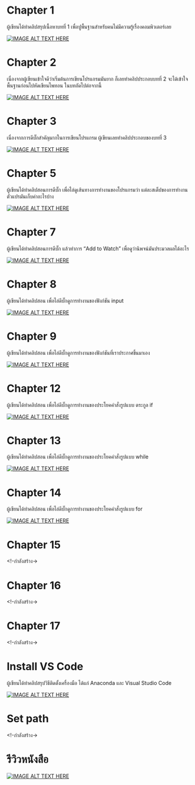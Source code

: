 # Chapter 1
ผู้เขียนได้ทำคลิปสรุปเนื้อหาบทที่ 1 
เพื่อปูพื้นฐานสำหรับคนไม่มีความรู้เรื่องคอมพิวเตอร์เลย 

[![IMAGE ALT TEXT HERE](images/chapter01.png)](https://youtu.be/8X1sf5BvK0o?list=PL3-rZgmhkOFcP2hzubPEflkfFjTKWwUA-)

# Chapter 2
เนื่องจากผู้เขียนเข้าใจดีว่าเริ่มต้นการเขียนโปรแกรมมันยาก
ก็เลยทำคลิปประกอบบทที่ 2 จะได้เข้าใจพื้นฐานก่อนไปหัดเขียนไพทอน ในบทถัดไปต่อจากนี้

[![IMAGE ALT TEXT HERE](images/chapter02.png)](https://youtu.be/7vp0qWJb9fY)


# Chapter 3
เนื่องจากการดีบั๊กสำคัญมากในการเขียนโปรแกรม
ผู้เขียนเลยทำคลิปประกอบของบทที่ 3

[![IMAGE ALT TEXT HERE](images/chapter03.png)](https://youtu.be/8hVPM3PmC2s)

# Chapter 5
ผู้เขียนได้ทำคลิปสอนการดีบั๊ก เพื่อไล่ดูเส้นทางการทำงานของโปรแกรมว่า 
แต่ละสเต็ปของการทำงาน ตัวแปรมันเก็บค่าอะไรบ้าง 

[![IMAGE ALT TEXT HERE](images/chapter05.png)](https://youtu.be/BwVzqVx4CBY)

# Chapter 7
ผู้เขียนได้ทำคลิปสอนการดีบั๊ก แล้วทำการ “Add to Watch” เพื่อดูว่านิพจน์มันประมวลผลได้อะไร

[![IMAGE ALT TEXT HERE](images/chapter07.png)](https://youtu.be/oS3Iekm7kBE)


# Chapter 8
ผู้เขียนได้ทำคลิปสอน เพื่อไล่ดีบั๊กดูการทำงานของฟังก์ชัน input 

[![IMAGE ALT TEXT HERE](images/chapter08.png)](https://youtu.be/aQKB35WCj_E)

# Chapter 9
ผู้เขียนได้ทำคลิปสอน เพื่อไล่ดีบั๊กดูการทำงานของฟังก์ชันที่เราประกาศขึ้นมาเอง 

[![IMAGE ALT TEXT HERE](images/chapter09.png)](https://youtu.be/LhBHvv8Bwok)

# Chapter 12
ผู้เขียนได้ทำคลิปสอน เพื่อไล่ดีบั๊กดูการทำงานของประโยคคำสั่งรูปแบบ ตระกูล if

[![IMAGE ALT TEXT HERE](images/chapter12.png)](https://youtu.be/Rvncbei1TFo)
# Chapter 13
ผู้เขียนได้ทำคลิปสอน เพื่อไล่ดีบั๊กดูการทำงานของประโยคคำสั่งรูปแบบ while


[![IMAGE ALT TEXT HERE](images/chapter13.png)](https://youtu.be/Abd7V_ykSzQ)
# Chapter 14
ผู้เขียนได้ทำคลิปสอน เพื่อไล่ดีบั๊กดูการทำงานของประโยคคำสั่งรูปแบบ for

[![IMAGE ALT TEXT HERE](images/chapter14.png)](https://youtu.be/bfEx3uU7y8k)
# Chapter 15
<!-กำลังสร้าง->
# Chapter 16
<!-กำลังสร้าง->
# Chapter 17
<!-กำลังสร้าง->
# Install VS Code
ผู้เขียนได้ทำคลิปสรุปวิธีติดตั้งเครื่องมือ ได้แก่ Anaconda และ Visual Studio Code

[![IMAGE ALT TEXT HERE](images/install_tool.png)](https://youtu.be/ba-vGS8G_Ig)
# Set path
<!-กำลังสร้าง->

# รีวิวหนังสือ
[![IMAGE ALT TEXT HERE](images/review_book.png)](https://youtu.be/9gDnbUo9n7U)
